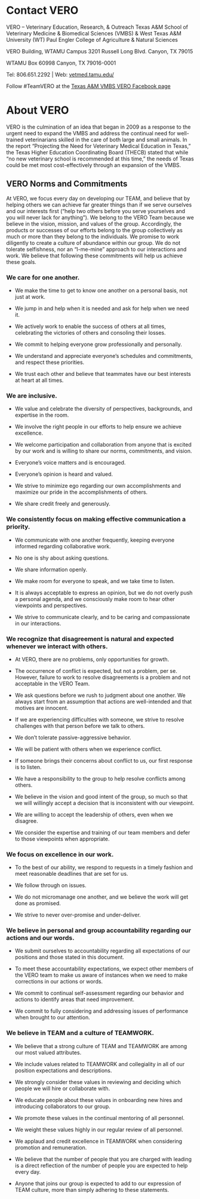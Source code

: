# Contact VERO

VERO – Veterinary Education, Research, & Outreach
Texas A&M School of Veterinary Medicine & Biomedical Sciences (VMBS)
& West Texas A&M University (WT) Paul Engler College of Agriculture & Natural Sciences

VERO Building, WTAMU Campus
3201 Russell Long Blvd.
Canyon, TX 79015

WTAMU Box 60998
Canyon, TX 79016-0001


Tel: 806.651.2292 | Web: [vetmed.tamu.edu/](vetmed.tamu.edu/vero)

Follow #TeamVERO at the [Texas A&M VMBS VERO Facebook page](https://www.facebook.com/tamucvmVERO)

# About VERO

VERO is the culmination of an idea that began in 2009 as a response to the urgent need to expand the VMBS and address the continual need for well-trained veterinarians skilled in the care of both large and small animals. In the report “Projecting the Need for Veterinary Medical Education in Texas,” the Texas Higher Education Coordinating Board (THECB) stated that while “no new veterinary school is recommended at this time,” the needs of Texas could be met most cost-effectively through an expansion of the VMBS.

## VERO Norms and Commitments

At VERO, we focus every day on developing our TEAM, and believe that by helping others we can achieve far greater things than if we serve ourselves and our interests first (“help two others before you serve yourselves and you will never lack for anything”). We belong to the VERO Team because we believe in the vision, mission, and values of the group. Accordingly, the products or successes of our efforts belong to the group collectively as much or more than they belong to the individuals. We promise to work diligently to create a culture of abundance within our group. We do not tolerate selfishness, nor an “I-me-mine” approach to our interactions and work. We believe that following these commitments will help us achieve these goals.

### **We care for one another.**

  * We make the time to get to know one another on a personal basis, not just at work.

  * We jump in and help when it is needed and ask for help when we need it.

  * We actively work to enable the success of others at all times, celebrating the victories of others and consoling their losses.

  * We commit to helping everyone grow professionally and personally.

  * We understand and appreciate everyone’s schedules and commitments, and respect these priorities.

  * We trust each other and believe that teammates have our best interests at heart at all times.

### **We are inclusive.**

  * We value and celebrate the diversity of perspectives, backgrounds, and expertise in the room.

  * We involve the right people in our efforts to help ensure we achieve excellence.

  * We welcome participation and collaboration from anyone that is excited by our work and is willing to share our norms, commitments, and vision.

  * Everyone’s voice matters and is encouraged.

  * Everyone’s opinion is heard and valued.

  * We strive to minimize ego regarding our own accomplishments and maximize our pride in the accomplishments of others.

  * We share credit freely and generously.

### **We consistently focus on making effective communication a priority.**

  * We communicate with one another frequently, keeping everyone informed regarding collaborative work.

  * No one is shy about asking questions.

  * We share information openly.

  * We make room for everyone to speak, and we take time to listen.

  * It is always acceptable to express an opinion, but we do not overly push a personal agenda, and we consciously make room to hear other viewpoints and perspectives.

  * We strive to communicate clearly, and to be caring and compassionate in our interactions.

### **We recognize that disagreement is natural and expected whenever we interact with others.**

  * At VERO, there are no problems, only opportunities for growth.

  * The occurrence of conflict is expected, but not a problem, per se. However, failure to work to resolve disagreements is a problem and not acceptable in the VERO Team.

  * We ask questions before we rush to judgment about one another. We always start from an assumption that actions are well-intended and that motives are innocent.

  * If we are experiencing difficulties with someone, we strive to resolve challenges with that person before we talk to others.

  * We don’t tolerate passive-aggressive behavior.

  * We will be patient with others when we experience conflict.

  * If someone brings their concerns about conflict to us, our first response is to listen.

  * We have a responsibility to the group to help resolve conflicts among others.

  * We believe in the vision and good intent of the group, so much so that we will willingly accept a decision that is inconsistent with our viewpoint.

  * We are willing to accept the leadership of others, even when we disagree.

  * We consider the expertise and training of our team members and defer to those viewpoints when appropriate.

### **We focus on excellence in our work.**

  * To the best of our ability, we respond to requests in a timely fashion and meet reasonable deadlines that are set for us.

  * We follow through on issues.

  * We do not micromanage one another, and we believe the work will get done as promised.

  * We strive to never over-promise and under-deliver.

### **We believe in personal and group accountability regarding our actions and our words.**

  * We submit ourselves to accountability regarding all expectations of our positions and those stated in this document.

  * To meet these accountability expectations, we expect other members of the VERO team to make us aware of instances when we need to make corrections in our actions or words.

  * We commit to continual self-assessment regarding our behavior and actions to identify areas that need improvement.

  * We commit to fully considering and addressing issues of performance when brought to our attention.

### **We believe in TEAM and a culture of TEAMWORK.**

  * We believe that a strong culture of TEAM and TEAMWORK are among our most valued attributes.

  * We include values related to TEAMWORK and collegiality in all of our position expectations and descriptions.

  * We strongly consider these values in reviewing and deciding which people we will hire or collaborate with.

  * We educate people about these values in onboarding new hires and introducing collaborators to our group.

  * We promote these values in the continual mentoring of all personnel.

  * We weight these values highly in our regular review of all personnel.

  * We applaud and credit excellence in TEAMWORK when considering promotion and remuneration.

  * We believe that the number of people that you are charged with leading is a direct reflection of the number of people you are expected to help every day.

  * Anyone that joins our group is expected to add to our expression of TEAM culture, more than simply adhering to these statements.
